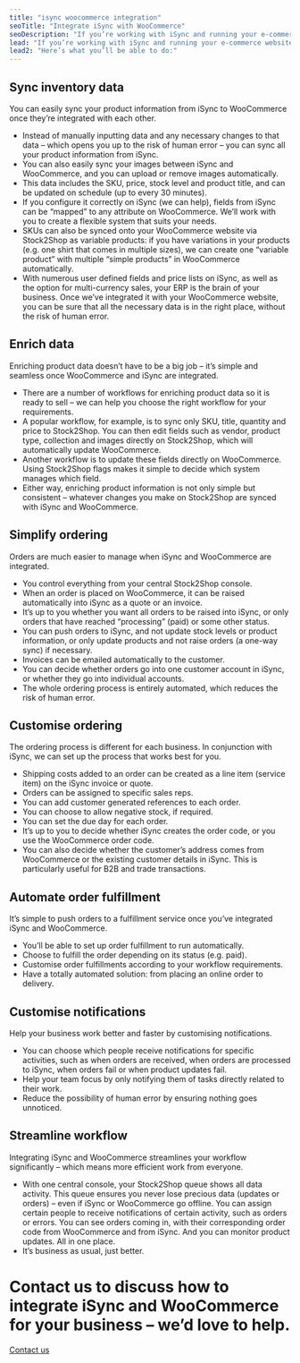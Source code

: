 ```yaml
---
title: "isync woocommerce integration"
seoTitle: "Integrate iSync with WooCommerce"
seoDescription: "If you’re working with iSync and running your e-commerce website on WooCommerce, you need them to communicate with each other with ease. That’s where Stock2Shop comes in. We work in conjunction with iSync to integrate iSync and WooCommerce. The result? An iSync WooCommerce integration that offers a dramatically more efficient workflow."
lead: "If you’re working with iSync and running your e-commerce website on WooCommerce, you need them to communicate with each other with ease. That’s where Stock2Shop comes in. We work in conjunction with iSync to integrate iSync and WooCommerce. The result? An iSync WooCommerce integration that offers a dramatically more efficient workflow."
lead2: "Here’s what you’ll be able to do:"
---
```


Sync inventory data
-------------------

You can easily sync your product information from iSync to WooCommerce once they’re integrated with each other.

*   Instead of manually inputting data and any necessary changes to that data – which opens you up to the risk of human error – you can sync all your product information from iSync.
*   You can also easily sync your images between iSync and WooCommerce, and you can upload or remove images automatically.
*   This data includes the SKU, price, stock level and product title, and can be updated on schedule (up to every 30 minutes).
*   If you configure it correctly on iSync (we can help), fields from iSync can be “mapped” to any attribute on WooCommerce. We’ll work with you to create a flexible system that suits your needs.
*   SKUs can also be synced onto your WooCommerce website via Stock2Shop as variable products: if you have variations in your products (e.g. one shirt that comes in multiple sizes), we can create one “variable product” with multiple “simple products” in WooCommerce automatically.
*   With numerous user defined fields and price lists on iSync, as well as the option for multi-currency sales, your ERP is the brain of your business. Once we’ve integrated it with your WooCommerce website, you can be sure that all the necessary data is in the right place, without the risk of human error.

Enrich data
-----------

Enriching product data doesn’t have to be a big job – it’s simple and seamless once WooCommerce and iSync are integrated.

*   There are a number of workflows for enriching product data so it is ready to sell – we can help you choose the right workflow for your requirements.
*   A popular workflow, for example, is to sync only SKU, title, quantity and price to Stock2Shop. You can then edit fields such as vendor, product type, collection and images directly on Stock2Shop, which will automatically update WooCommerce.
*   Another workflow is to update these fields directly on WooCommerce. Using Stock2Shop flags makes it simple to decide which system manages which field.
*   Either way, enriching product information is not only simple but consistent – whatever changes you make on Stock2Shop are synced with iSync and WooCommerce.

Simplify ordering
-----------------

Orders are much easier to manage when iSync and WooCommerce are integrated.

*   You control everything from your central Stock2Shop console.
*   When an order is placed on WooCommerce, it can be raised automatically into iSync as a quote or an invoice.
*   It’s up to you whether you want all orders to be raised into iSync, or only orders that have reached “processing” (paid) or some other status.
*   You can push orders to iSync, and not update stock levels or product information, or only update products and not raise orders (a one-way sync) if necessary.
*   Invoices can be emailed automatically to the customer.
*   You can decide whether orders go into one customer account in iSync, or whether they go into individual accounts.
*   The whole ordering process is entirely automated, which reduces the risk of human error.

Customise ordering
------------------

The ordering process is different for each business. In conjunction with iSync, we can set up the process that works best for you.

*   Shipping costs added to an order can be created as a line item (service item) on the iSync invoice or quote.
*   Orders can be assigned to specific sales reps.
*   You can add customer generated references to each order.
*   You can choose to allow negative stock, if required.
*   You can set the due day for each order.
*   It’s up to you to decide whether iSync creates the order code, or you use the WooCommerce order code.
*   You can also decide whether the customer’s address comes from WooCommerce or the existing customer details in iSync. This is particularly useful for B2B and trade transactions.

Automate order fulfillment
--------------------------

It’s simple to push orders to a fulfillment service once you’ve integrated iSync and WooCommerce.

*   You’ll be able to set up order fulfillment to run automatically.
*   Choose to fulfill the order depending on its status (e.g. paid).
*   Customise order fulfillments according to your workflow requirements.
*   Have a totally automated solution: from placing an online order to delivery.

Customise notifications
-----------------------

Help your business work better and faster by customising notifications.

*   You can choose which people receive notifications for specific activities, such as when orders are received, when orders are processed to iSync, when orders fail or when product updates fail.
*   Help your team focus by only notifying them of tasks directly related to their work.
*   Reduce the possibility of human error by ensuring nothing goes unnoticed.

Streamline workflow
-------------------

Integrating iSync and WooCommerce streamlines your workflow significantly – which means more efficient work from everyone.

*   With one central console, your Stock2Shop queue shows all data activity. This queue ensures you never lose precious data (updates or orders) – even if iSync or WooCommerce go offline. You can assign certain people to receive notifications of certain activity, such as orders or errors. You can see orders coming in, with their corresponding order code from WooCommerce and from iSync. And you can monitor product updates. All in one place.
*   It’s business as usual, just better.

Contact us to discuss how to integrate iSync and WooCommerce for your business – we’d love to help.
===================================================================================================

[Contact us](/contact-us "Contact Stock2Shop")

